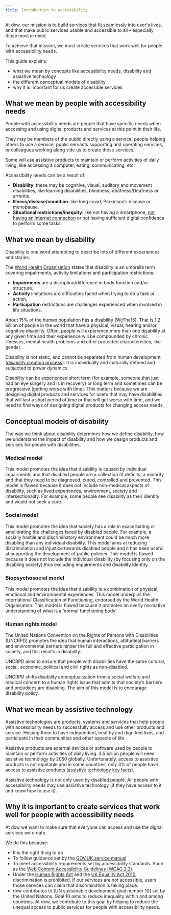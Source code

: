 ```yaml
---
title: Introduction to accessibility
---
```

At dxw, our [mission](https://playbook.dxw.com/about-us/our-mission-values-and-principles/#our-mission) is to build services that fit seamlessly into user's lives, and that make public services
usable and accessible to all – especially those most in need.

To achieve that mission, we must create services that work well for people with accessibility needs.

This guide explains:
* what we mean by concepts like accessibility needs, disability and assistive technology
* the different conceptual models of disability
* why it is important for us create accessible services

## What we mean by people with accessibility needs
People with accessibility needs are people that have specific needs when accessing and using digital products and services
at this point in their life.

They may be members of the public directly using a service, people helping others to use a service, public servants
supporting and operating services, or colleagues working along side us to create those services.

Some will use assistive products to maintain or perform activities of daily living, like accessing a computer, eating, 
communicating, etc.

Accessibility needs can be a result of:

* **Disability**: these may be cognitive, visual, auditory and movement disabilities, like learning disabilities, blindness,
  deafness/Deafness or arthritis.
* **Illness/disease/condition**: like long covid, Parkinson’s disease or menopause.
* **Situational restrictions/inequity**: like not having a smartphone,
  [not having an internet connection](https://www.ons.gov.uk/peoplepopulationandcommunity/householdcharacteristics/homeinternetandsocialmediausage/articles/exploringtheuksdigitaldivide/2019-03-04)
  or not having sufficient digital confidence to perform some tasks.  

## What we mean by disability
Disability is one word attempting to describe lots of different experiences and stories.

The [World Health Organisation](https://cdn.who.int/media/docs/default-source/classification/icf/icfbeginnersguide.pdf)
states that disability is an umbrella term covering impairments, activity limitations
and participation restrictions:
* **Impairments** are a disruption/difference in body function and/or structure. 
* **Activity** limitations are difficulties faced when trying to do a task or action.
* **Participation** restrictions are challenges experienced when involved in life situations.

About 15% of the human population has a disability
([WeThe15](https://www.wethe15.org/?gclid=CjwKCAjw3ueiBhBmEiwA4BhspLqd1n_QXa2rqEQp-PnT04IVYx2A13O8VvrRddNMBoQmK-Wf5ES7SBoCWVkQAvD_BwE)).
That is 1.2 billion of people in the world that have a physical, visual, hearing and/or cognitive disability.
Often, people will experience more than one disability at any given time and their experience will be compounded by 
chronic illnesses, mental health problems and other protected characteristics, like gender. 

Disability is not static, and cannot be separated from human development
([disability creation process](https://sjdr.se/articles/10.16993/sjdr.62#3-fundamentals-of-the-dcp)). It is
individually and culturally defined and subjected to power dynamics.

Disability can be experienced short term (for example, someone that just had an eye surgery and is in recovery) or
long term and sometimes can be progressive (getting worse with time). This matters because we are designing digital
products and services for users that may have disabilities that will last a short period of time or that will get worse
with time, and we need to find ways of designing digital products for changing access needs.

## Conceptual models of disability
The way we think about disability determines how we define disability, how we understand the impact of disability and how
we design products and services for people with disabilities.

### Medical model
This model promotes the idea that disability is caused by individual impairments and that disabled people are a collection of
deficits, a minority and that they need to be diagnosed, cured, controlled and prevented. This model is flawed because it does
not include non-medical aspects of disability, such as lived experiences, environment, society and intersectionality. For example,
some people see disability as their identity and would not seek a cure.

### Social model
This model promotes the idea that society has a role in exacerbating or ameliorating the challenges faced by disabled people. For
example, a socially hostile and discriminatory environment could be much more disabling than any individual disability. This model
aims at reducing discrimination and injustice towards disabled people and it has been useful at supporting the development of
public policies. This model is flawed because it does not include the individual disability (by focusing only on the disabling
society) thus excluding impairments and disability identity.

### Biopsychosocial model
This model promotes the idea that disability is a combination of physical, emotional and environmental experiences. This model
underpins the International Classification of Functioning, endorsed by the World Health Organisation. This model is flawed
because it promotes an overly normative understanding of what is a ‘normal functioning body’.

### Human rights model
The United Nations Convention on the Rights of Persons with Disabilities (UNCRPD) promotes the idea that human interactions,
attitudinal barriers and environmental barriers hinder the full and effective participation in society, and this results in
disability.

UNCRPD aims to ensure that people with disabilities have the same cultural, social, economic, political and civil
rights as non-disabled.

UNCRPD shifts disability conceptualization from a social welfare and medical concern to a human rights
issue that admits that society’s barriers and prejudices are disabling. The aim of this model is to encourage disability policy.

## What we mean by assistive technology
Assistive technologies are products, systems and services that help people with accessibility needs to successfully access and
use other products and service. Helping them to have independent, healthy and dignified lives, and participate in their
communities and other aspects of life.

Assistive products are external devices or software used by people to maintain or perform activities of daily living.
3.5 billion people will need assistive technology by 2050 globally. Unfortunately, access to assistive products is not
equitable and in some countries, only 3% of people have access to assistive products
([assistive technology key facts](https://www.who.int/news-room/fact-sheets/detail/assistive-technology)).

Assistive technology is not only used by disabled people. All people with accessibility needs may use assistive technology
(if they have access to it and know how to use it).

## Why it is important to create services that work well for people with accessibility needs
At dxw we want to make sure that everyone can access and use the digital services we create.

We do this because:
* It is the right thing to do
* To follow guidance set by the
  [GOV.UK service manual](https://www.gov.uk/service-manual/helping-people-to-use-your-service/making-your-service-accessible-an-introduction)
* To meet accessibility requirements set by accessibility standards. Such as the
  [Web Content Accessibility Guidelines (WCAG 2.2)](https://www.gov.uk/service-manual/helping-people-to-use-your-service/understanding-wcag).
* Under the [Human Rights Act](https://www.equalityhumanrights.com/human-rights/human-rights-act/article-14-protection-discrimination)
  and the [UK Equality Act 2010](https://www.gov.uk/guidance/equality-act-2010-guidance#overview), discrimination is prohibited.
  If our services are not accessible, users those services can claim that discrimination is taking place.
* dxw contributes to [UN sustainable development goal number 10] set by the United Nations. Goal 10 aims to reduce
  inequality within and among countries. At dxw, we contribute to this goal by helping to reduce
  the unequal access to public services for people with accessibility needs.
